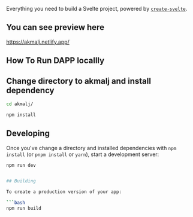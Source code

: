 Everything you need to build a Svelte project, powered by [`create-svelte`](https://github.com/sveltejs/kit/tree/master/packages/create-svelte).

## You can see preview here

https://akmalj.netlify.app/

## How To Run DAPP locallly

## Change directory to akmalj and install dependency

```bash
cd akmalj/
```

```bash
npm install
```

## Developing

Once you've change a directory and installed dependencies with `npm install` (or `pnpm install` or `yarn`), start a development server:

```bash
npm run dev


## Building

To create a production version of your app:

```bash
npm run build
```
